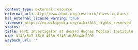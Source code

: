 ```yaml
---
content_type: external-resource
external_url: http://www.hhmi.org/research/investigators/
has_external_license_warning: true
license: https://en.wikipedia.org/wiki/All_rights_reserved
status: ''
title: HHMI Investigator at Howard Hughes Medical Institute
uid: 8148c5a7-f6f0-473b-9f43-0e66b46e7991
wayback_url: ''
---
```

